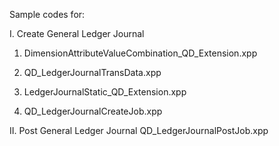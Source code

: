 Sample codes for:

I. Create General Ledger Journal
 
  1. DimensionAttributeValueCombination_QD_Extension.xpp
    

  2. QD_LedgerJournalTransData.xpp
   

  3. LedgerJournalStatic_QD_Extension.xpp
      

  4. QD_LedgerJournalCreateJob.xpp
     
  
II. Post General Ledger Journal
    QD_LedgerJournalPostJob.xpp

